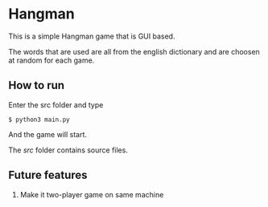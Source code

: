 # Hangman

This is a simple Hangman game that is GUI based.

The words that are used are all from the english dictionary and are choosen at random for each game.

## How to run

Enter the src folder and type

```
$ python3 main.py 
```

And the game will start.

The *src* folder contains source files.

## Future features

1. Make it two-player game on same machine
